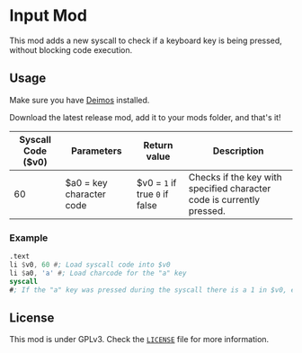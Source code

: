 # Input Mod

This mod adds a new syscall to check if a keyboard key is being pressed, without blocking code execution.

## Usage

Make sure you have [Deimos](https://github.com/illogicWorks/deimos) installed.

Download the latest release mod, add it to your mods folder, and that's it!

| Syscall Code ($v0) | Parameters               | Return value                          | Description                                                           |
|--------------------|--------------------------|---------------------------------------|-----------------------------------------------------------------------|
|         60         | $a0 = key character code | $v0 = `1` if true `0` if false | Checks if the key with specified character code is currently pressed. |

### Example
```asm
.text
li $v0, 60 #; Load syscall code into $v0
li $a0, 'a' #; Load charcode for the "a" key
syscall
#; If the "a" key was pressed during the syscall there is a 1 in $v0, else there is a 0.
```

## License

This mod is under GPLv3. Check the [`LICENSE`](LICENSE) file for more information.

